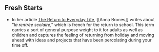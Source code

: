 ## Fresh Starts
- In her article [The Return to Everyday Life](https://creativefuel.substack.com/p/the-return-to-everyday-life), [[Anna Brones]] writes about "_la rentrée scolaire_," which is french for the return to school. This term carries a sort of general purpose weight to it for adults as well as children and captures the feeling of returning from holiday and moving ahead with ideas and projects that have been percolating during your time off.
